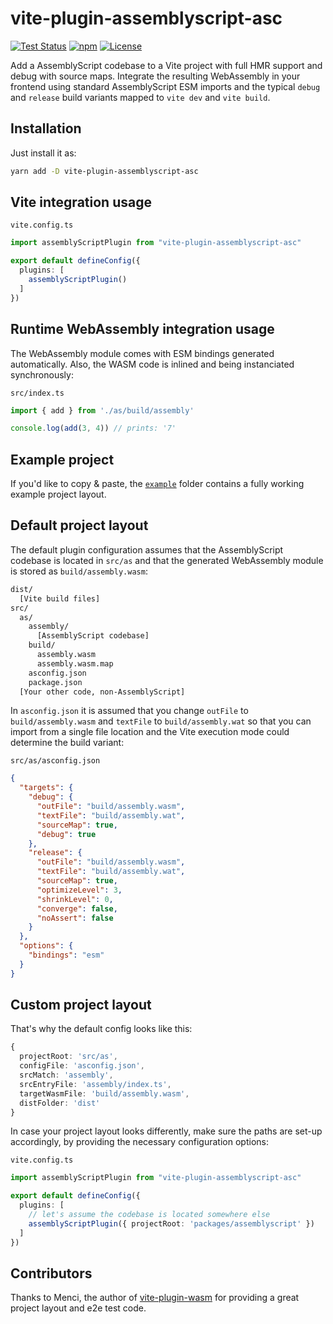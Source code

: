 # vite-plugin-assemblyscript-asc

[![Test Status](https://img.shields.io/github/workflow/status/krymel/vite-plugin-assemblyscript/Test?style=flat-square)](https://github.com/krymel/vite-plugin-assemblyscript/actions?query=workflow%3ATest)
[![npm](https://img.shields.io/npm/v/vite-plugin-assemblyscript-asc?style=flat-square)](https://www.npmjs.com/package/vite-plugin-assemblyscript-asc)
[![License](https://img.shields.io/github/license/krymel/vite-plugin-assemblyscript?style=flat-square)](LICENSE)

Add a AssemblyScript codebase to a Vite project with full HMR support and debug with source maps.
Integrate the resulting WebAssembly in your frontend using standard AssemblyScript ESM imports
and the typical `debug` and `release` build variants mapped to `vite dev` and `vite build`.

## Installation

Just install it as:

```bash
yarn add -D vite-plugin-assemblyscript-asc
```

## Vite integration usage

`vite.config.ts`
```typescript
import assemblyScriptPlugin from "vite-plugin-assemblyscript-asc"

export default defineConfig({
  plugins: [
    assemblyScriptPlugin()
  ]
})
```

## Runtime WebAssembly integration usage

The WebAssembly module comes with ESM bindings generated automatically.
Also, the WASM code is inlined and being instanciated synchronously:

`src/index.ts`
```typescript 
import { add } from './as/build/assembly'

console.log(add(3, 4)) // prints: '7'
```

## Example project

If you'd like to copy & paste, the [`example`](https://github.com/krymel/vite-plugin-assemblyscript-asc/tree/main/example) folder contains a fully working example project layout.

## Default project layout

The default plugin configuration assumes that the AssemblyScript codebase is located in `src/as` and that the generated WebAssembly module is stored as `build/assembly.wasm`:

```bash
dist/
  [Vite build files]
src/
  as/
    assembly/
      [AssemblyScript codebase]
    build/
      assembly.wasm
      assembly.wasm.map
    asconfig.json
    package.json
  [Your other code, non-AssemblyScript]
```

In `asconfig.json` it is assumed that you change `outFile` to `build/assembly.wasm` and
`textFile` to `build/assembly.wat` so that you can import from a single file location
and the Vite execution mode could determine the build variant:

`src/as/asconfig.json`
```json
{
  "targets": {
    "debug": {
      "outFile": "build/assembly.wasm",
      "textFile": "build/assembly.wat",
      "sourceMap": true,
      "debug": true
    },
    "release": {
      "outFile": "build/assembly.wasm",
      "textFile": "build/assembly.wat",
      "sourceMap": true,
      "optimizeLevel": 3,
      "shrinkLevel": 0,
      "converge": false,
      "noAssert": false
    }
  },
  "options": {
    "bindings": "esm"
  }
}
```

## Custom project layout

That's why the default config looks like this:

```ts
{
  projectRoot: 'src/as',
  configFile: 'asconfig.json',
  srcMatch: 'assembly',
  srcEntryFile: 'assembly/index.ts',
  targetWasmFile: 'build/assembly.wasm',
  distFolder: 'dist'
}
```

In case your project layout looks differently, make sure the paths are set-up accordingly, 
by providing the necessary configuration options:

`vite.config.ts`
```typescript
import assemblyScriptPlugin from "vite-plugin-assemblyscript-asc"

export default defineConfig({
  plugins: [
    // let's assume the codebase is located somewhere else
    assemblyScriptPlugin({ projectRoot: 'packages/assemblyscript' })
  ]
})
```

## Contributors

Thanks to Menci, the author of [vite-plugin-wasm](https://github.com/Menci/vite-plugin-wasm) 
for providing a great project layout and e2e test code.
